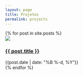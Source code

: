 ```yaml
---
layout: page
title: Projetos
permalink: projects
---
```


<div>
  {% for post in site.posts %}
    <div class="flex items-center justify-start">
      <img class="scale-15" src="{{site.baseurl}}/assets/projects/{{ post.title }}.png">
      <div>
        <h3><a href="{{site.baseurl}}{{ post.url }}">{{ post.title }}</a></h3>
        <div class="text-sm text-gray-400">{{post.date | date: "%B %-d, %Y"}}</div>
      </div> 
    </div>
  {% endfor %}
</div>


